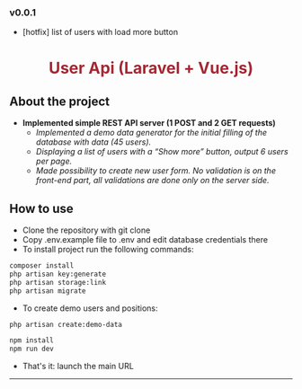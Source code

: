### v0.0.1 ###
* [hotfix] list of users with load more button

<h1 align="center" style="color:#a52834;">User Api (Laravel + Vue.js)</h1>

## About the project

- __Implemented simple REST API server (1 POST and 2 GET requests)__
    - _Implemented a demo data generator for the initial filling of the database with data (45
users)._
    - _Displaying a list of users with a “Show more” button, output 6 users per page._
    - _Made possibility to create new user form. No validation is on the front-end part, all validations
are done only on the server side._

## How to use

- Clone the repository with git clone
- Copy .env.example file to .env and edit database credentials there
- To install project run the following commands:
```bash
composer install
php artisan key:generate
php artisan storage:link
php artisan migrate
```
- To create demo users and positions:
```bash
php artisan create:demo-data
```

```bash
npm install
npm run dev
```

- That's it: launch the main URL

***

